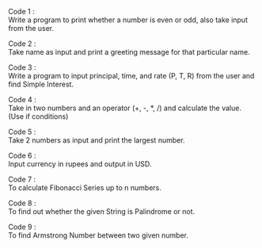 Code 1 :  
Write a program to print whether a number is even or odd, also take input from the user.

Code 2 :  
Take name as input and print a greeting message for that particular name.

Code 3 :  
Write a program to input principal, time, and rate (P, T, R) from the user and find Simple Interest.

Code 4 :  
Take in two numbers and an operator (+, -, *, /) and calculate the value. (Use if conditions)

Code 5 :  
Take 2 numbers as input and print the largest number.

Code 6 :  
Input currency in rupees and output in USD.

Code 7 :  
To calculate Fibonacci Series up to n numbers.

Code 8 :  
To find out whether the given String is Palindrome or not.

Code 9 :  
To find Armstrong Number between two given number.
